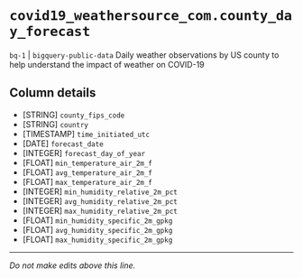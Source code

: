 # `covid19_weathersource_com.county_day_forecast`
`bq-1` | `bigquery-public-data`
Daily weather observations by US county to help understand the impact of weather on COVID-19

## Column details
* [STRING]    `county_fips_code`
* [STRING]    `country`
* [TIMESTAMP] `time_initiated_utc`
* [DATE]      `forecast_date`
* [INTEGER]   `forecast_day_of_year`
* [FLOAT]     `min_temperature_air_2m_f`
* [FLOAT]     `avg_temperature_air_2m_f`
* [FLOAT]     `max_temperature_air_2m_f`
* [INTEGER]   `min_humidity_relative_2m_pct`
* [INTEGER]   `avg_humidity_relative_2m_pct`
* [INTEGER]   `max_humidity_relative_2m_pct`
* [FLOAT]     `min_humidity_specific_2m_gpkg`
* [FLOAT]     `avg_humidity_specific_2m_gpkg`
* [FLOAT]     `max_humidity_specific_2m_gpkg`

-------------------------------------------------------------------------------
*Do not make edits above this line.*
